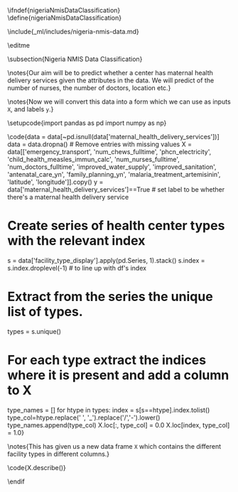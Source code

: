 \ifndef{nigeriaNmisDataClassification}
\define{nigeriaNmisDataClassification}


\include{_ml/includes/nigeria-nmis-data.md}

\editme

\subsection{Nigeria NMIS Data Classification}

\notes{Our aim will be to predict whether a center has maternal health delivery services given the attributes in the data. We will predict of the number of nurses, the number of doctors, location etc.}

\notes{Now we will convert this data into a form which we can use as inputs `X`, and labels `y`.}

\setupcode{import pandas as pd
import numpy as np}

\code{data = data[~pd.isnull(data['maternal_health_delivery_services'])]
data = data.dropna() # Remove entries with missing values
X = data[['emergency_transport',
		  'num_chews_fulltime', 
		  'phcn_electricity',
          'child_health_measles_immun_calc',
          'num_nurses_fulltime',
          'num_doctors_fulltime', 
		  'improved_water_supply', 
		  'improved_sanitation',
          'antenatal_care_yn', 
		  'family_planning_yn',
          'malaria_treatment_artemisinin', 
		  'latitude', 
		  'longitude']].copy()
y = data['maternal_health_delivery_services']==True  # set label to be whether there's a maternal health delivery service

# Create series of health center types with the relevant index
s = data['facility_type_display'].apply(pd.Series, 1).stack() 
s.index = s.index.droplevel(-1) # to line up with df's index

# Extract from the series the unique list of types.
types = s.unique()

# For each type extract the indices where it is present and add a column to X
type_names = []
for htype in types:
    index = s[s==htype].index.tolist()
    type_col=htype.replace(' ', '_').replace('/','-').lower()
    type_names.append(type_col)
    X.loc[:, type_col] = 0.0 
    X.loc[index, type_col] = 1.0}

\notes{This has given us a new data frame `X` which contains the different facility types  in different columns.}

\code{X.describe()}

\endif
